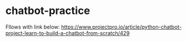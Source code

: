 # chatbot-practice

Fllows with link below:
https://www.projectpro.io/article/python-chatbot-project-learn-to-build-a-chatbot-from-scratch/429
